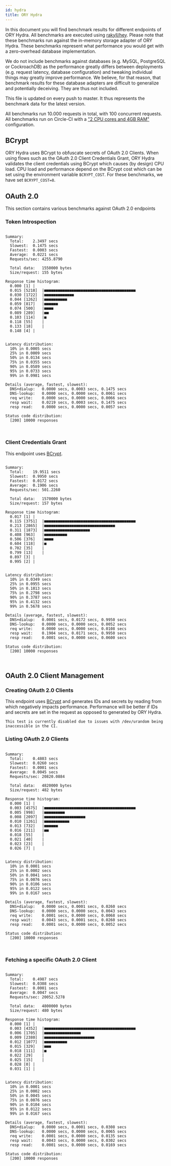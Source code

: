 ```yaml
---
id: hydra
title: ORY Hydra
---
```


In this document you will find benchmark results for different endpoints of ORY Hydra. All benchmarks are executed
using [rakyll/hey](https://github.com/rakyll/hey). Please note that these benchmarks run against the in-memory storage
adapter of ORY Hydra. These benchmarks represent what performance you would get with a zero-overhead database implementation.

We do not include benchmarks against databases (e.g. MySQL, PostgreSQL or CockroachDB) as the performance greatly differs between
deployments (e.g. request latency, database configuration) and tweaking individual things may greatly improve performance.
We believe, for that reason, that benchmark results for these database adapters are difficult to generalize and potentially
deceiving. They are thus not included.

This file is updated on every push to master. It thus represents the benchmark data for the latest version.

All benchmarks run 10.000 requests in total, with 100 concurrent requests. All benchmarks run on Circle-CI with a
["2 CPU cores and 4GB RAM"](https://support.circleci.com/hc/en-us/articles/360000489307-Why-do-my-tests-take-longer-to-run-on-CircleCI-than-locally-)
configuration.

## BCrypt

ORY Hydra uses BCrypt to obfuscate secrets of OAuth 2.0 Clients. When using flows such as the OAuth 2.0 Client Credentials
Grant, ORY Hydra validates the client credentials using BCrypt which causes (by design) CPU load. CPU load and performance
depend on the BCrypt cost which can be set using the environment variable `BCRYPT_COST`. For these benchmarks,
we have set `BCRYPT_COST=8`.

## OAuth 2.0

This section contains various benchmarks against OAuth 2.0 endpoints

### Token Introspection

```

Summary:
  Total:	2.3497 secs
  Slowest:	0.1475 secs
  Fastest:	0.0003 secs
  Average:	0.0221 secs
  Requests/sec:	4255.8790
  
  Total data:	1550000 bytes
  Size/request:	155 bytes

Response time histogram:
  0.000 [1]	|
  0.015 [5218]	|■■■■■■■■■■■■■■■■■■■■■■■■■■■■■■■■■■■■■■■■
  0.030 [1722]	|■■■■■■■■■■■■■
  0.044 [1262]	|■■■■■■■■■■
  0.059 [817]	|■■■■■■
  0.074 [500]	|■■■■
  0.089 [289]	|■■
  0.103 [114]	|■
  0.118 [55]	|
  0.133 [18]	|
  0.148 [4]	|


Latency distribution:
  10% in 0.0005 secs
  25% in 0.0009 secs
  50% in 0.0134 secs
  75% in 0.0355 secs
  90% in 0.0589 secs
  95% in 0.0733 secs
  99% in 0.0981 secs

Details (average, fastest, slowest):
  DNS+dialup:	0.0000 secs, 0.0003 secs, 0.1475 secs
  DNS-lookup:	0.0000 secs, 0.0000 secs, 0.0061 secs
  req write:	0.0000 secs, 0.0000 secs, 0.0066 secs
  resp wait:	0.0219 secs, 0.0003 secs, 0.1475 secs
  resp read:	0.0000 secs, 0.0000 secs, 0.0057 secs

Status code distribution:
  [200]	10000 responses



```

### Client Credentials Grant

This endpoint uses [BCrypt](#bcrypt).

```

Summary:
  Total:	19.9511 secs
  Slowest:	0.9950 secs
  Fastest:	0.0172 secs
  Average:	0.1906 secs
  Requests/sec:	501.2260
  
  Total data:	1570000 bytes
  Size/request:	157 bytes

Response time histogram:
  0.017 [1]	|
  0.115 [3751]	|■■■■■■■■■■■■■■■■■■■■■■■■■■■■■■■■■■■■■■■■
  0.213 [2865]	|■■■■■■■■■■■■■■■■■■■■■■■■■■■■■■■
  0.311 [1873]	|■■■■■■■■■■■■■■■■■■■■
  0.408 [963]	|■■■■■■■■■■
  0.506 [376]	|■■■■
  0.604 [118]	|■
  0.702 [35]	|
  0.799 [13]	|
  0.897 [3]	|
  0.995 [2]	|


Latency distribution:
  10% in 0.0349 secs
  25% in 0.0955 secs
  50% in 0.1813 secs
  75% in 0.2798 secs
  90% in 0.3787 secs
  95% in 0.4132 secs
  99% in 0.5678 secs

Details (average, fastest, slowest):
  DNS+dialup:	0.0001 secs, 0.0172 secs, 0.9950 secs
  DNS-lookup:	0.0000 secs, 0.0000 secs, 0.0052 secs
  req write:	0.0000 secs, 0.0000 secs, 0.0108 secs
  resp wait:	0.1904 secs, 0.0171 secs, 0.9950 secs
  resp read:	0.0001 secs, 0.0000 secs, 0.0600 secs

Status code distribution:
  [200]	10000 responses



```

## OAuth 2.0 Client Management

### Creating OAuth 2.0 Clients

This endpoint uses [BCrypt](#bcrypt) and generates IDs and secrets by reading from  which negatively impacts
performance. Performance will be better if IDs and secrets are set in the request as opposed to generated by ORY Hydra.

```
This test is currently disabled due to issues with /dev/urandom being inaccessible in the CI.
```

### Listing OAuth 2.0 Clients

```

Summary:
  Total:	0.4803 secs
  Slowest:	0.0260 secs
  Fastest:	0.0001 secs
  Average:	0.0045 secs
  Requests/sec:	20820.0884
  
  Total data:	4820000 bytes
  Size/request:	482 bytes

Response time histogram:
  0.000 [1]	|
  0.003 [4575]	|■■■■■■■■■■■■■■■■■■■■■■■■■■■■■■■■■■■■■■■■
  0.005 [998]	|■■■■■■■■■
  0.008 [2097]	|■■■■■■■■■■■■■■■■■■
  0.010 [1261]	|■■■■■■■■■■■
  0.013 [732]	|■■■■■■
  0.016 [211]	|■■
  0.018 [55]	|
  0.021 [40]	|
  0.023 [23]	|
  0.026 [7]	|


Latency distribution:
  10% in 0.0001 secs
  25% in 0.0002 secs
  50% in 0.0041 secs
  75% in 0.0076 secs
  90% in 0.0106 secs
  95% in 0.0122 secs
  99% in 0.0167 secs

Details (average, fastest, slowest):
  DNS+dialup:	0.0000 secs, 0.0001 secs, 0.0260 secs
  DNS-lookup:	0.0000 secs, 0.0000 secs, 0.0043 secs
  req write:	0.0001 secs, 0.0000 secs, 0.0068 secs
  resp wait:	0.0043 secs, 0.0001 secs, 0.0260 secs
  resp read:	0.0001 secs, 0.0000 secs, 0.0052 secs

Status code distribution:
  [200]	10000 responses



```

### Fetching a specific OAuth 2.0 Client

```

Summary:
  Total:	0.4987 secs
  Slowest:	0.0308 secs
  Fastest:	0.0001 secs
  Average:	0.0047 secs
  Requests/sec:	20052.5278
  
  Total data:	4800000 bytes
  Size/request:	480 bytes

Response time histogram:
  0.000 [1]	|
  0.003 [4352]	|■■■■■■■■■■■■■■■■■■■■■■■■■■■■■■■■■■■■■■■■
  0.006 [1705]	|■■■■■■■■■■■■■■■■
  0.009 [2380]	|■■■■■■■■■■■■■■■■■■■■■■
  0.012 [1077]	|■■■■■■■■■■
  0.015 [329]	|■■■
  0.018 [111]	|■
  0.022 [29]	|
  0.025 [15]	|
  0.028 [0]	|
  0.031 [1]	|


Latency distribution:
  10% in 0.0001 secs
  25% in 0.0002 secs
  50% in 0.0045 secs
  75% in 0.0076 secs
  90% in 0.0104 secs
  95% in 0.0122 secs
  99% in 0.0167 secs

Details (average, fastest, slowest):
  DNS+dialup:	0.0000 secs, 0.0001 secs, 0.0308 secs
  DNS-lookup:	0.0000 secs, 0.0000 secs, 0.0065 secs
  req write:	0.0001 secs, 0.0000 secs, 0.0135 secs
  resp wait:	0.0043 secs, 0.0000 secs, 0.0302 secs
  resp read:	0.0001 secs, 0.0000 secs, 0.0169 secs

Status code distribution:
  [200]	10000 responses



```
